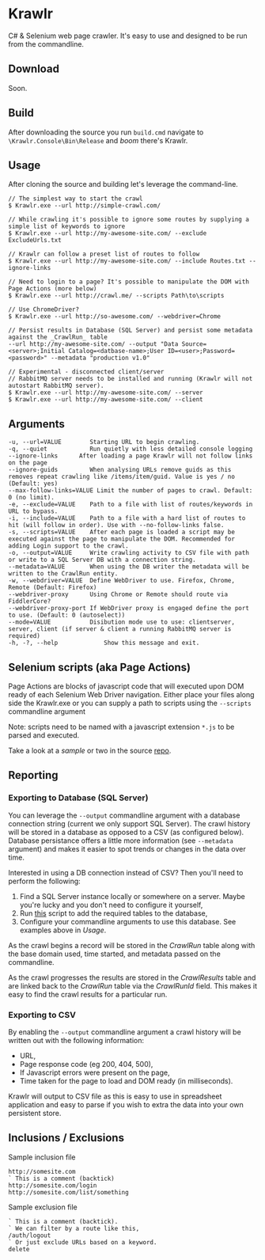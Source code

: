 # Krawlr
C# &amp; Selenium web page crawler. It's easy to use and designed to be run from the commandline.

## Download

Soon.

## Build

After downloading the source you run `build.cmd` navigate to `\Krawlr.Console\Bin\Release` and _boom_ there's Krawlr.

## Usage

After cloning the source and building let's leverage the command-line. 

    // The simplest way to start the crawl
    $ Krawlr.exe --url http://simple-crawl.com/
    
    // While crawling it's possible to ignore some routes by supplying a simple list of keywords to ignore
    $ Krawlr.exe --url http://my-awesome-site.com/ --exclude ExcludeUrls.txt
    
    // Krawlr can follow a preset list of routes to follow
    $ Krawlr.exe --url http://my-awesome-site.com/ --include Routes.txt --ignore-links
    
    // Need to login to a page? It's possible to manipulate the DOM with Page Actions (more below)
    $ Krawlr.exe --url http://crawl.me/ --scripts Path\to\scripts
    
    // Use ChromeDriver?
    $ Krawlr.exe --url http://so-awesome.com/ --webdriver=Chrome
    
    // Persist results in Database (SQL Server) and persist some metadata against the _CrawlRun_ table
    --url http://my-awesome-site.com/ --output "Data Source=<server>;Initial Catalog=<datbase-name>;User ID=<user>;Password=<password>" --metadata "production v1.0"

    // Experimental - disconnected client/server
    // RabbitMQ server needs to be installed and running (Krawlr will not autostart RabbitMQ server).
    $ Krawlr.exe --url http://my-awesome-site.com/ --server
    $ Krawlr.exe --url http://my-awesome-site.com/ --client

## Arguments

    -u, --url=VALUE        Starting URL to begin crawling.
    -q, --quiet            Run quietly with less detailed console logging
    --ignore-links      After loading a page Krawlr will not follow links on the page
    --ignore-guids         When analysing URLs remove guids as this removes repeat crawling like /items/item/guid. Value is yes / no (Default: yes) 
    --max-follow-links=VALUE Limit the number of pages to crawl. Default: 0 (no limit).
    -e, --exclude=VALUE    Path to a file with list of routes/keywords in URL to bypass.
    -i, --include=VALUE    Path to a file with a hard list of routes to hit (will follow in order). Use with --no-follow-links false.
    -s, --scripts=VALUE    After each page is loaded a script may be executed against the page to manipulate the DOM. Recommended for adding Login support to the crawl.
    -o, --output=VALUE     Write crawling activity to CSV file with path or write to a SQL Server DB with a connection string.
    --metadata=VALUE       When using the DB writer the metadata will be written to the CrawlRun entity.
    -w, --webdriver=VALUE  Define WebDriver to use. Firefox, Chrome, Remote (Default: Firefox)
    --webdriver-proxy      Using Chrome or Remote should route via FiddlerCore?
    --webdriver-proxy-port If WebDriver proxy is engaged define the port to use. (Default: 0 (autoselect))
    --mode=VALUE           Disibution mode use to use: clientserver, server, client (if server & client a running RabbitMQ server is required)
    -h, -?, --help             Show this message and exit.

## Selenium scripts (aka Page Actions)

Page Actions are blocks of javascript code that will executed upon DOM ready of each Selenium Web Driver navigation. 
Either place your files along side the Krawlr.exe or you can supply a path to scripts using the `--scripts` commandline argument

Note: scripts need to be named with a javascript extension `*.js` to be parsed and executed.

Take a look at a *sample* or two in the source [repo](src/Krawlr.Console/PageAction-Login.js).

## Reporting

### Exporting to Database (SQL Server)

You can leverage the `--output` commandline argument with a database connection string (current we only support SQL Server). The crawl history will be stored in a database as opposed to a CSV (as configured below). Database persistance offers a little more information (see `--metadata` argument) and makes it easier to spot trends or changes in the data over time.

Interested in using a DB connection instead of CSV? Then you'll need to perform the following:

1. Find a SQL Server instance locally or somewhere on a server. Maybe you're lucky and you don't need to configure it yourself,
2. Run [this](scripts/Krawlr-SqlServer-CreateTablesAndKeys.sql) script to add the required tables to the database,
3. Configure your commandline arguments to use this database. See examples above in _Usage_.

As the crawl begins a record will be stored in the _CrawlRun_ table along with the base domain used, time started, and metadata passed on the commandline.

As the crawl progresses the results are stored in the _CrawlResults_ table and are linked back to the _CrawlRun_ table via the _CrawlRunId_ field. This makes it easy to find the crawl results for a particular run.

### Exporting to CSV

By enabling the `--output` commandline argument a crawl history will be written out with the following information:

* URL,
* Page response code (eg 200, 404, 500),
* If Javascript errors were present on the page,
* Time taken for the page to load and DOM ready (in milliseconds).

Krawlr will output to CSV file as this is easy to use in spreadsheet application and easy to parse if you wish to extra the data into your own persistent store.

## Inclusions / Exclusions

Sample inclusion file

```
http://somesite.com
` This is a comment (backtick)
http://somesite.com/login
http://somesite.com/list/something
```

Sample exclusion file

```
` This is a comment (backtick).
` We can filter by a route like this,
/auth/logout
` Or just exclude URLs based on a keyword.
delete
```
